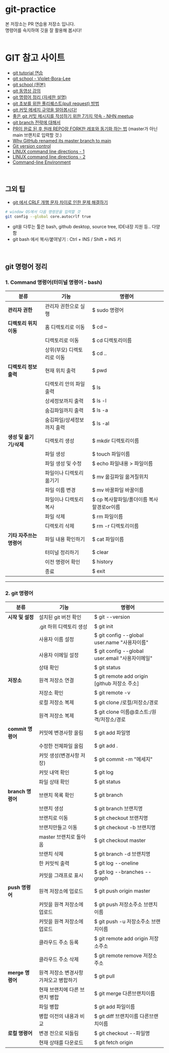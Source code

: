 # git-practice

본 저장소는 PR 연습용 저장소 입니다.<br>
명령어를 숙지하여 깃을 잘 활용해 봅시다!<br>
<br>

# GIT 참고 사이트
- [git tutorial 연습](https://learngitbranching.js.org/?locale=ko)
- [git school - Violet-Bora-Lee](https://github.com/Violet-Bora-Lee/git-tutorial)
- [git school (원본)](https://git-school.github.io/visualizing-git/)
- [git 동영상 강의](https://codingapple.com/course/git-and-github/?error=login)
- [git 명령어 정리 (자세한 설명)](https://subicura.com/git/guide/`basic.html#git-init-%E1%84%8C%E1%85%A5%E1%84%8C%E1%85%A1%E1%86%BC%E1%84%89%E1%85%A9-%E1%84%86%E1%85%A1%E1%86%AB%E1%84%83%E1%85%B3%E1%86%AF%E1%84%80%E1%85%B5)
- [git 초보를 위한 풀리퀘스트(pull request) 방법](https://wayhome25.github.io/git/2017/07/08/git-first-pull-request-story/)
- [git 커밋 메세지 규약을 알아봅시다!](https://doublesprogramming.tistory.com/256)
- [좋은 git 커밋 메시지를 작성하기 위한 7가지 약속 - NHN meetup](https://meetup.toast.com/posts/106)
- [git branch 전략에 대해서](https://www.inbogi.com/bok/2020/04/1/)
- [PR이 완료 된 후 원래 REPO랑 FORK한 레포와 동기화 하는 법](https://json.postype.com/post/210431)
 (master가 아닌 main 브랜치로 입력할 것.)
- [Why GitHub renamed its master branch to main](https://www.theserverside.com/feature/Why-GitHub-renamed-its-master-branch-to-main)
- [Git version control](https://missing-semester-kr.github.io/2020/version-control/)
- [LINUX command line directions - 1](https://www.44bits.io/ko/post/linux-and-mac-command-line-survival-guide-for-beginner)
- [LINUX command line directions - 2](https://github.com/Violet-Bora-Lee/linux-survival-for-korean)
- [Command-line Environment](https://missing-semester-kr.github.io/2020/command-line/)
<br>

## 그외 팁
- [git 에서 CRLF 개행 문자 차이로 인한 문제 해결하기](https://www.lesstif.com/gitbook/git-crlf-20776404.html)
```bash
# window OS에서 다음 명령문을 입력할 것
git config --global core.autocrlf true
```
- git을 다루는 툴은 bash, github desktop, source tree, IDE내장 지원 등.. 다양함
- git bash 에서 복사/붙여넣기 : Ctrl + INS / Shift + INS 키

<br>

## git 명령어 정리 

### 1\. Command 명령어(터미널 명령어 - bash)

| **분류**  | **기능** | **명령어** |
| --- | --- | --- |
| **관리자 권한** | 관리자 권한으로 실행 | $ sudo 명령어 |
| **디렉토리 위치 이동** | 홈 디렉토리로 이동 | $ cd ~ |
|   | 디렉토리로 이동 | $ cd 디렉토리이름 |
|   | 상위(부모) 디렉토리로 이동 | $ cd .. |
| **디렉토리 정보 출력** | 현재 위치 출력 | $ pwd |
|   | 디렉토리 안의 파일 출력 | $ ls |
|   | 상세정보까지 출력 | $ ls -l |
|   | 숨김파일까지 출력 | $ ls -a |
|   | 숨김파일/상세정보까지 출력 | $ ls -al |
| **생성 및 옮기기/삭제** | 디렉토리 생성 | $ mkdir 디렉토리이름 |
|   | 파일 생성 | $ touch 파일이름 |
|   | 파일 생성 및 수정 | $ echo 파일내용 > 파일이름 |
|   | 파일이나 디렉토리 옮기기 | $ mv 옮길파일 옮겨질위치 |
|   | 파일 이름 변경 | $ mv 바꿀파일 바꿀이름 |
|   | 파일이나 디렉토리 복사 | $ cp 복사할파일/폴더이름 복사할경로or이름 |
|   | 파일 삭제 | $ rm 파일이름 |
|   | 디렉토리 삭제 | $ rm -r 디렉토리이름 |
| **기타 자주쓰는 명령어** | 파일 내용 확인하기 | $ cat 파일이름 |
|   | 터미널 정리하기 | $ clear |
|   | 이전 명령어 확인 | $ history |
|   | 종료 | $ exit |

---

### 2\. git 명령어

| **분류** | **기능** | **명령어** |
| --- | --- | --- |
| **시작 및 설정** | 설치된 git 버전 확인 | $ git --version |
|   | .git 하위 디렉토리 생성 | $ git init |
|   | 사용자 이름 설정 | $ git config --global user.name "사용자이름" |
|   | 사용자 이메일 설정 | $ git config --global user.email "사용자이메일" |
|   | 상태 확인 | $ git status |
| **저장소** | 원격 저장소 연결 | $ git remote add origin \[github 저장소 주소\] |
|   | 저장소 확인 | $ git remote -v |
|   | 로컬 저장소 복제 | $ git clone /로컬/저장소/경로 |
|   | 원격 저장소 복제 | $ git clone 이름@호스트:/원격/저장소/경로 |
| **commit 명령어** | 커밋에 변경사항 올림 | $ git add 파일명 |
|   | 수정한 전체파일 올림 | $ git add . |
|   | 커밋 생성(변경사항 저장) | $ git commit -m "메세지" |
|   | 커밋 내역 확인 | $ git log |
|   | 파일 상태 확인 | $ git status |
| **branch 명령어** | 브랜치 목록 확인 | $ git branch |
|   | 브랜치 생성 | $ git branch 브랜치명 |
|   | 브랜치로 이동 | $ git checkout 브랜치명 |
|   | 브랜치만들고 이동 | $ git checkout -b 브랜치명 |
|   | master 브랜치로 돌아옴 | $ git checkout master |
|   | 브랜치 삭제 | $ git branch -d 브랜치명 |
|   | 한 커밋씩 출력 | $ git log --oneline |
|   | 커밋을 그래프로 표시 | $ git log --branches --graph |
| **push 명령어** | 원격 저장소에 업로드 | $ git push origin master |
|   | 커밋을 원격 저장소에 업로드 | $ git push 저장소주소 브랜치이름 |
|   | 커밋을 원격 저장소에 업로드 | $ git push -u 저장소주소 브랜치이름 |
|   | 클라우드 주소 등록 | $ git remote add origin 저장소주소 |
|   | 클라우드 주소 삭제 | $ git remote remove 저장소주소 |
| **merge 명령어** | 원격 저장소 변경사항 가져오고 병합하기 | $ git pull |
|   | 현재 브랜치에 다른 브랜치 병합 | $ git merge 다른브랜치이름 |
|   | 파일 병합 | $ git add 파일이름 |
|   | 병합 이전의 내용과 비교 | $ git diff 브랜치이름 다른브랜치이름 |
| **로컬 명령어** | 변경 전으로 되돌림 | $ git checkout --파일명 |
|   | 현재 상태를 다운로드 | $ git fetch origin |
